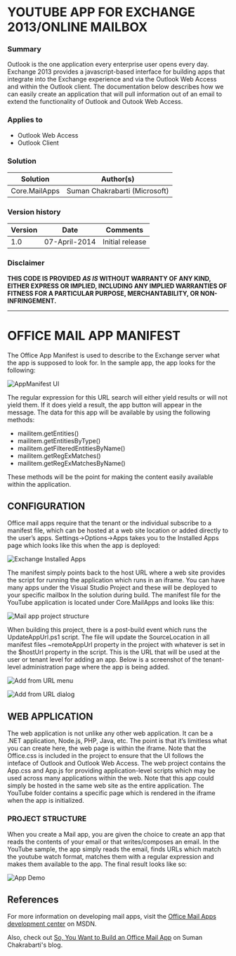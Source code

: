 # YOUTUBE APP FOR EXCHANGE 2013/ONLINE MAILBOX #

### Summary ###
Outlook is the one application every enterprise user opens every day. Exchange 2013 provides a javascript-based interface for building apps that integrate into the Exchange experience and via the Outlook Web Access and within the Outlook client.
The documentation below describes how we can easily create an application that will pull information out of an email to extend the functionality of Outlook and Outook Web Access.

### Applies to ###
-  Outlook Web Access
-  Outlook Client

### Solution ###
Solution | Author(s)
---------|----------
Core.MailApps | Suman Chakrabarti (Microsoft)

### Version history ###
Version  | Date | Comments
---------| -----| --------
1.0  | 07-April-2014 | Initial release

### Disclaimer ###
**THIS CODE IS PROVIDED *AS IS* WITHOUT WARRANTY OF ANY KIND, EITHER EXPRESS OR IMPLIED, INCLUDING ANY IMPLIED WARRANTIES OF FITNESS FOR A PARTICULAR PURPOSE, MERCHANTABILITY, OR NON-INFRINGEMENT.**

----------

# OFFICE MAIL APP MANIFEST #
The Office App Manifest is used to describe to the Exchange server what the app is supposed to look for. In the sample app, the app looks for the following:

![AppManifest UI](http://i.imgur.com/MiGzyqh.png)

The regular expression for this URL search will either yield results or will not yield them. If it does yield a result, the app button will appear in the message. The data for this app will be available by using the following methods:

-  mailitem.getEntities()
-  mailitem.getEntitiesByType()
-  mailitem.getFilteredEntitiesByName()
-  mailitem.getRegExMatches()
-  mailitem.getRegExMatchesByName()

These methods will be the point for making the content easily available within the application.

## CONFIGURATION ##
Office mail apps require that the tenant or the individual subscribe to a manifest file, which can be hosted at a web site location or added directly to the user’s apps. Settings->Options->Apps takes you to the Installed Apps page which looks like this when the app is deployed:

![Exchange Installed Apps](http://i.imgur.com/Sett4zB.png)

The manifest simply points back to the host URL where a web site provides the script for running the application which runs in an iframe. You can have many apps under the Visual Studio Project and these will be deployed to your specific mailbox In the solution during build. The manifest file for the YouTube application is located under Core.MailApps and looks like this:

![Mail app project structure](http://i.imgur.com/ew65dw6.png)

When building this project, there is a post-build event which runs the UpdateAppUrl.ps1 script. The file will update the SourceLocation in all manifest files ~remoteAppUrl property in the project with whatever is set in the $hostUrl property in the script. This is the URL that will be used at the user or tenant level for adding an app. Below is a screenshot of the tenant-level administration page where the app is being added.

![Add from URL menu](http://i.imgur.com/xUyLCRN.png)

![Add from URL dialog](http://i.imgur.com/pG9VWDF.png)

## WEB APPLICATION ##
The web application is not unlike any other web application. It can be a .NET application, Node.js, PHP, Java, etc. The point is that it’s limitless what you can create here, the web page is within the iframe. Note that the Office.css is included in the project to ensure that the UI follows the inteface of Outlook and Outlook Web Access.
The web project contains the App.css and App.js for providing application-level scripts which may be used across many applications within the web. Note that this app could simply be hosted in the same web site as the entire application. The YouTube folder contains a specific page which is rendered in the iframe when the app is initialized.

### PROJECT STRUCTURE ###
When you create a Mail app, you are given the choice to create an app that reads the contents of your email or that writes/composes an email. In the YouTube sample, the app simply reads the email, finds URLs which match the youtube watch format, matches them with a regular expression and makes them available to the app. The final result looks like so:

![App Demo](http://i.imgur.com/r6yCv8e.png)

## References ##
For more information on developing mail apps, visit the [Office Mail Apps development center](http://msdn.microsoft.com/en-us/library/office/fp161135(v=office.15).aspx) on MSDN.

Also, check out [So, You Want to Build an Office Mail App](http://blogs.msdn.com/b/sumanc/archive/2014/05/12/so-you-want-to-build-an-office-mail-app.aspx) on Suman Chakrabarti's blog.
